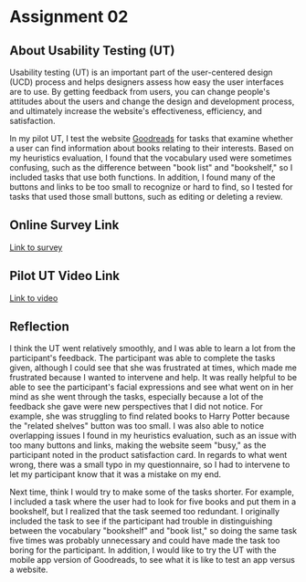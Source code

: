 # Assignment 02

## About Usability Testing (UT)
Usability testing (UT) is an important part of the user-centered design (UCD) process and helps designers assess how easy
the user interfaces are to use. By getting feedback from users, you can change people's attitudes about the users and change
the design and development process, and ultimately increase the website's effectiveness, efficiency, and satisfaction.


In my pilot UT, I test the website [Goodreads](https://www.goodreads.com/) for tasks that examine whether a user can 
find information about books relating to their interests. Based on my heuristics evaluation, I found that the vocabulary
used were sometimes confusing, such as the difference between "book list" and "bookshelf," so I included tasks that use 
both functions. In addition, I found many of the buttons and links to be too small to recognize or hard to find, so I tested 
for tasks that used those small buttons, such as editing or deleting a review.


## Online Survey Link
[Link to survey](https://forms.gle/ZyZDpHBkAD4gE65F9)


## Pilot UT Video Link
[Link to video](https://drive.google.com/file/d/1C7qHPGg3WV9TfRnNBKeCMpazNm7tj5QS/view?usp=sharing)


## Reflection
I think the UT went relatively smoothly, and I was able to learn a lot from the participant's feedback. The participant was able to complete the tasks given, although I could see that she was frustrated at times, which made me frustrated because I wanted to intervene and help. It was really helpful to be able to see the participant's facial expressions and see what went on in her mind as she went through the tasks, especially because a lot of the feedback she gave were new perspectives that I did not notice. For example, she was struggling to find related books to Harry Potter because the "related shelves" button was too small. I was also able to notice overlapping issues I found in my heuristics evaluation, such as an issue with too many buttons and links, making the website seem "busy," as the participant noted in the product satisfaction card. In regards to what went wrong, there was a small typo in my questionnaire, so I had to intervene to let my participant know that it was a mistake on my end. 


Next time, think I would try to make some of the tasks shorter. For example, I included a task where the user had to look for five books and put them in a bookshelf, but I realized that the task seemed too redundant. I originally included the task to see if the participant had trouble in distinguishing between the vocabulary "bookshelf" and "book list," so doing the same task five times was probably unnecessary and could have made the task too boring for the participant. In addition, I would like to try the UT with the mobile app version of Goodreads, to see what it is like to test an app versus a website.
